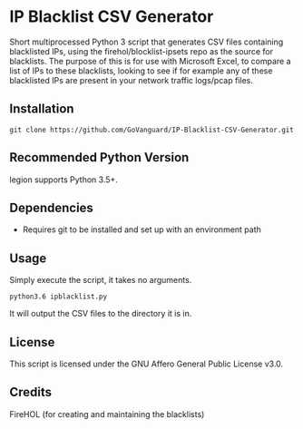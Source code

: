 # IP Blacklist CSV Generator
Short multiprocessed Python 3 script that generates CSV files containing blacklisted IPs, using the firehol/blocklist-ipsets repo as the source for blacklists. The purpose of this is for use with Microsoft Excel, to compare a list of IPs to these blacklists, looking to see if for example any of these blacklisted IPs are present in your network traffic logs/pcap files.

## Installation
```
git clone https://github.com/GoVanguard/IP-Blacklist-CSV-Generator.git
```

## Recommended Python Version
legion supports Python 3.5+.

## Dependencies
* Requires git to be installed and set up with an environment path

## Usage
Simply execute the script, it takes no arguments.
```
python3.6 ipblacklist.py
```

It will output the CSV files to the directory it is in.

## License
This script is licensed under the GNU Affero General Public License v3.0.

## Credits
FireHOL (for creating and maintaining the blacklists)
